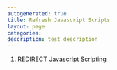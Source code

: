 ```yaml
---
autogenerated: true
title: Refresh Javascript Scripts
layout: page
categories: 
description: test description
---
```


1.  REDIRECT [Javascript Scripting](Javascript_Scripting)
